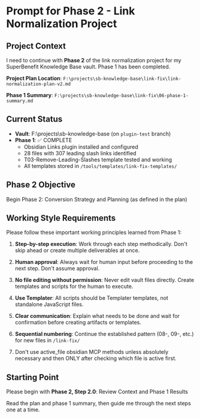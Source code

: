 # Prompt for Phase 2 - Link Normalization Project

## Project Context

I need to continue with **Phase 2** of the link normalization project for my SuperBenefit Knowledge Base vault. Phase 1 has been completed.

**Project Plan Location**: `F:\projects\sb-knowledge-base\link-fix\link-normalization-plan-v2.md`

**Phase 1 Summary**: `F:\projects\sb-knowledge-base\link-fix\06-phase-1-summary.md`

## Current Status

- **Vault**: F:\projects\sb-knowledge-base (on `plugin-test` branch)
- **Phase 1**: ✅ COMPLETE
  - Obsidian Links plugin installed and configured
  - 28 files with 307 leading slash links identified
  - T03-Remove-Leading-Slashes template tested and working
  - All templates stored in `/tools/templates/link-fix-templates/`

## Phase 2 Objective

Begin Phase 2: Conversion Strategy and Planning (as defined in the plan)

## Working Style Requirements

Please follow these important working principles learned from Phase 1:

1. **Step-by-step execution**: Work through each step methodically. Don't skip ahead or create multiple deliverables at once.

2. **Human approval**: Always wait for human input before proceeding to the next step. Don't assume approval.

3. **No file editing without permission**: Never edit vault files directly. Create templates and scripts for the human to execute.

4. **Use Templater**: All scripts should be Templater templates, not standalone JavaScript files.

5. **Clear communication**: Explain what needs to be done and wait for confirmation before creating artifacts or templates.

6. **Sequential numbering**: Continue the established pattern (08-, 09-, etc.) for new files in `/link-fix/`
7. Don't use active_file obsidian MCP methods unless absolutely necessary and then ONLY after checking which file is active first. 

## Starting Point

Please begin with **Phase 2, Step 2.0**: Review Context and Phase 1 Results

Read the plan and phase 1 summary, then guide me through the next steps one at a time.
